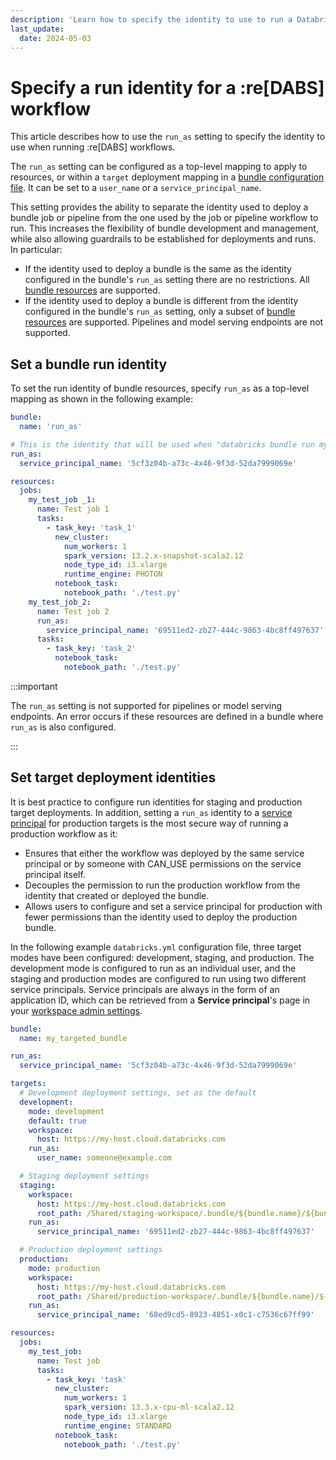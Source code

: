 ```yaml
---
description: 'Learn how to specify the identity to use to run a Databricks Asset Bundle workflow.'
last_update:
  date: 2024-05-03
---
```


# Specify a run identity for a :re[DABS] workflow

This article describes how to use the `run_as` setting to specify the identity to use when running :re[DABS] workflows.

The `run_as` setting can be configured as a top-level mapping to apply to resources, or within a `target` deployment mapping in a [bundle configuration file](/dev-tools/bundles/settings.md). It can be set to a `user_name` or a `service_principal_name`.

This setting provides the ability to separate the identity used to deploy a bundle job or pipeline from the one used by the job or pipeline workflow to run. This increases the flexibility of bundle development and management, while also allowing guardrails to be established for deployments and runs. In particular:

- If the identity used to deploy a bundle is the same as the identity configured in the bundle's `run_as` setting there are no restrictions. All [bundle resources](/dev-tools/bundles/settings.md#bundle-syntax-mappings-resources) are supported.
- If the identity used to deploy a bundle is different from the identity configured in the bundle's `run_as` setting, only a subset of [bundle resources](/dev-tools/bundles/settings.md#bundle-syntax-mappings-resources) are supported. Pipelines and model serving endpoints are not supported.

## Set a bundle run identity

To set the run identity of bundle resources, specify `run_as` as a top-level mapping as shown in the following example:

```yaml
bundle:
  name: 'run_as'

# This is the identity that will be used when "databricks bundle run my_test_job" is executed.
run_as:
  service_principal_name: '5cf3z04b-a73c-4x46-9f3d-52da7999069e'

resources:
  jobs:
    my_test_job _1:
      name: Test job 1
      tasks:
        - task_key: 'task_1'
          new_cluster:
            num_workers: 1
            spark_version: 13.2.x-snapshot-scala2.12
            node_type_id: i3.xlarge
            runtime_engine: PHOTON
          notebook_task:
            notebook_path: './test.py'
    my_test_job_2:
      name: Test job 2
      run_as:
        service_principal_name: '69511ed2-zb27-444c-9863-4bc8ff497637'
      tasks:
        - task_key: 'task_2'
          notebook_task:
            notebook_path: './test.py'
```

:::important

The `run_as` setting is not supported for pipelines or model serving endpoints. An error occurs if these resources are defined in a bundle where `run_as` is also configured.

:::

## <a id="set-target-run-as"></a>Set target deployment identities

It is best practice to configure run identities for staging and production target deployments. In addition, setting a `run_as` identity to a [service principal](/admin/users-groups/service-principals.md) for production targets is the most secure way of running a production workflow as it:

- Ensures that either the workflow was deployed by the same service principal or by someone with CAN_USE permissions on the service principal itself.
- Decouples the permission to run the production workflow from the identity that created or deployed the bundle.
- Allows users to configure and set a service principal for production with fewer permissions than the identity used to deploy the production bundle.

In the following example `databricks.yml` configuration file, three target modes have been configured: development, staging, and production. The development mode is configured to run as an individual user, and the staging and production modes are configured to run using two different service principals. Service principals are always in the form of an application ID, which can be retrieved from a **Service principal**'s page in your [workspace admin settings](/admin/users-groups/manage-service-principals.md#add-sp).

```yaml
bundle:
  name: my_targeted_bundle

run_as:
  service_principal_name: '5cf3z04b-a73c-4x46-9f3d-52da7999069e'

targets:
  # Development deployment settings, set as the default
  development:
    mode: development
    default: true
    workspace:
      host: https://my-host.cloud.databricks.com
    run_as:
      user_name: someone@example.com

  # Staging deployment settings
  staging:
    workspace:
      host: https://my-host.cloud.databricks.com
      root_path: /Shared/staging-workspace/.bundle/${bundle.name}/${bundle.target}
    run_as:
      service_principal_name: '69511ed2-zb27-444c-9863-4bc8ff497637'

  # Production deployment settings
  production:
    mode: production
    workspace:
      host: https://my-host.cloud.databricks.com
      root_path: /Shared/production-workspace/.bundle/${bundle.name}/${bundle.target}
    run_as:
      service_principal_name: '68ed9cd5-8923-4851-x0c1-c7536c67ff99'

resources:
  jobs:
    my_test_job:
      name: Test job
      tasks:
        - task_key: 'task'
          new_cluster:
            num_workers: 1
            spark_version: 13.3.x-cpu-ml-scala2.12
            node_type_id: i3.xlarge
            runtime_engine: STANDARD
          notebook_task:
            notebook_path: './test.py'
```
